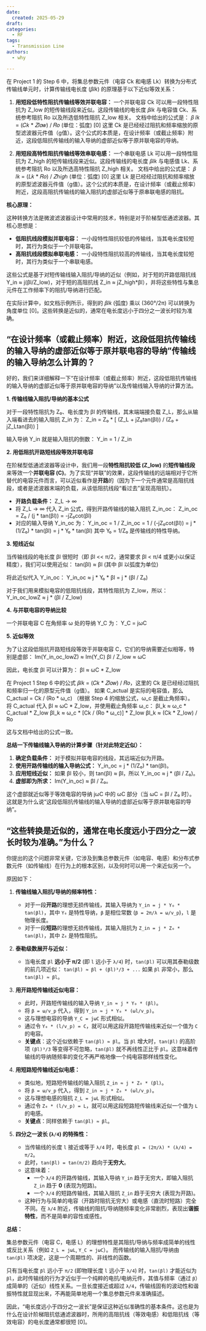 ```yaml
---
date:
  created: 2025-05-29
draft: 
categories:
  - RF
tags:
  - Transmission Line
authors:
  - why

---
```


在 Project 1 的 Step 6 中，将集总参数元件（电容 Ck 和电感 Lk）转换为分布式传输线单元时，计算传输线电长度 (𝛽𝑙𝑘) 的原理基于以下近似等效关系：

1.  **用短段低特性阻抗传输线等效并联电容：**
    一个并联电容 Ck 可以用一段特性阻抗为 Z_low 的短传输线段来近似。这段传输线的电长度 𝛽𝑙𝑘 与电容值 Ck、系统参考阻抗 Ro 以及所选低特性阻抗 Z_low 相关。
    文档中给出的公式是：
    𝛽 𝑙𝑘 = (𝐶𝑘 * 𝑍𝑙𝑜𝑤) / 𝑅𝑜 (单位：弧度) [0]
    这里 Ck 是已经经过阻抗和频率缩放的原型滤波器元件值（g值）。这个公式的本质是，在设计频率（或截止频率）附近，这段低阻抗传输线的输入导纳的虚部近似等于原并联电容的导纳。

2.  **用短段高特性阻抗传输线等效串联电感：**
    一个串联电感 Lk 可以用一段特性阻抗为 Z_high 的短传输线段来近似。这段传输线的电长度 𝛽𝑙𝑘 与电感值 Lk、系统参考阻抗 Ro 以及所选高特性阻抗 Z_high 相关。
    文档中给出的公式是：
    𝛽 𝑙𝑘 = (𝐿𝑘 * 𝑅𝑜) / 𝑍ℎ𝑖𝑔ℎ (单位：弧度) [0]
    这里 Lk 是已经经过阻抗和频率缩放的原型滤波器元件值（g值）。这个公式的本质是，在设计频率（或截止频率）附近，这段高阻抗传输线的输入阻抗的虚部近似等于原串联电感的阻抗。

**核心原理：**

这种转换方法是微波滤波器设计中常用的技术，特别是对于阶梯型低通滤波器。其核心思想是：
*   **低阻抗线段模拟并联电容：** 一小段特性阻抗较低的传输线，当其电长度较短时，其行为类似于一个并联电容。
*   **高阻抗线段模拟串联电感：** 一小段特性阻抗较高的传输线，当其电长度较短时，其行为类似于一个串联电感。

这些公式是基于对短传输线输入阻抗/导纳的近似（例如，对于短的开路低阻抗线 Y_in ≈ j(βl/Z_low)，对于短的高阻抗线 Z_in ≈ jZ_high*βl），并将这些特性与集总元件在工作频率下的阻抗/导纳进行匹配。

在实际计算中，如文档示例所示，得到的 𝛽𝑙𝑘 (弧度) 乘以 (360°/2π) 可以转换为角度单位 [0]。这些转换是近似的，通常在电长度远小于四分之一波长时较为准确。


## “在设计频率（或截止频率）附近，这段低阻抗传输线的输入导纳的虚部近似等于原并联电容的导纳”传输线的输入导纳怎么计算的？

好的，我们来详细解释一下“在设计频率（或截止频率）附近，这段低阻抗传输线的输入导纳的虚部近似等于原并联电容的导纳”以及传输线输入导纳的计算方法。

**1. 传输线输入阻抗/导纳的基本公式**

对于一段特性阻抗为 Z₀、电长度为 βl 的传输线，其末端端接负载 Z_L，那么从输入端看进去的输入阻抗 Z_in 为：
Z_in = Z₀ * [ (Z_L + jZ₀tan(βl)) / (Z₀ + jZ_Ltan(βl)) ]

输入导纳 Y_in 就是输入阻抗的倒数：
Y_in = 1 / Z_in

**2. 用低阻抗开路短线段等效并联电容**

在阶梯型低通滤波器等设计中，我们用一段**特性阻抗较低 (Z_low)** 的**短传输线段**来等效一个**并联电容 (C)**。为了实现“并联”的效果，这段传输线的远端相对于它所替代的电容元件而言，可以近似看作是**开路**的（因为下一个元件通常是高阻抗线段，或者是滤波器末端的负载，从该低阻抗线段“看过去”呈现高阻抗）。

*   **开路负载条件：** Z_L → ∞
*   将 Z_L → ∞ 代入 Z_in 公式，得到开路传输线的输入阻抗 Z_in_oc：
    Z_in_oc = Z₀ / (j * tan(βl)) = -jZ₀cot(βl)
*   对应的输入导纳 Y_in_oc 为：
    Y_in_oc = 1 / Z_in_oc = 1 / (-jZ₀cot(βl)) = j * (1/Z₀) * tan(βl) = j * Y₀ * tan(βl)
    其中 Y₀ = 1/Z₀ 是传输线的特性导纳。

**3. 短线近似**

当传输线段的电长度 βl 很短时（即 βl << π/2，通常要求 βl < π/4 或更小以保证精度），我们可以使用近似：
tan(βl) ≈ βl (其中 βl 以弧度为单位)

将此近似代入 Y_in_oc：
Y_in_oc ≈ j * Y₀ * βl = j * (βl / Z₀)

对于我们用来模拟电容的低阻抗线段，其特性阻抗为 Z_low，所以：
Y_in_oc_lowZ ≈ j * (βl / Z_low)

**4. 与并联电容的导纳比较**

一个并联电容 C 在角频率 ω 处的导纳 Y_C 为：
Y_C = jωC

**5. 近似等效**

为了让这段低阻抗开路短线段等效于并联电容 C，它们的导纳需要近似相等，特别是虚部：
Im(Y_in_oc_lowZ) ≈ Im(Y_C)
βl / Z_low ≈ ωC

因此，电长度 βl 可以计算为：
βl ≈ ωC * Z_low

在 Project 1 Step 6 中的公式 𝛽𝑙𝑘 = (𝐶𝑘 * 𝑍𝑙𝑜𝑤) / 𝑅𝑜，这里的 Ck 是已经经过阻抗和频率归一化的原型元件值（g值）。
如果 C_actual 是实际的电容值，那么 C_actual = Ck / (Ro * ω_c) （根据 Step 4 的缩放公式，ω_c 是截止角频率）。
将 C_actual 代入 βl ≈ ωC * Z_low，并使用截止角频率 ω_c：
βl_k ≈ ω_c * C_actual * Z_low
βl_k ≈ ω_c * [Ck / (Ro * ω_c)] * Z_low
βl_k ≈ (Ck * Z_low) / Ro

这与文档中给出的公式一致。

**总结一下传输线输入导纳的计算步骤（针对此特定近似）：**

1.  **确定负载条件：** 对于模拟并联电容的线段，其远端近似为开路。
2.  **使用开路传输线的输入导纳公式：** Y_in_oc = j * (1/Z₀) * tan(βl)。
3.  **应用短线近似：** 如果 βl 较小，则 tan(βl) ≈ βl，所以 Y_in_oc ≈ j * (βl / Z₀)。
4.  **虚部即为所求：** Im(Y_in_oc) ≈ βl / Z₀。

这个虚部就近似等于等效电容的导纳 jωC 中的 ωC 部分（当 ωC = βl / Z₀ 时）。这就是为什么说“这段低阻抗传输线的输入导纳的虚部近似等于原并联电容的导纳”。


 ## “这些转换是近似的，通常在电长度远小于四分之一波长时较为准确。”为什么？
你提出的这个问题非常关键，它涉及到集总参数元件（如电容、电感）和分布式参数元件（如传输线）在行为上的根本区别，以及何时可以用一个来近似另一个。

原因如下：

1.  **传输线输入阻抗/导纳的频率特性：**
    *   对于一段**开路**的理想无损传输线，其输入导纳为 `Y_in = j * Y₀ * tan(βl)`，其中 `Y₀` 是特性导纳，`β` 是相位常数 (`β = 2π/λ = ω/v_p`)，`l` 是物理长度。
    *   对于一段**短路**的理想无损传输线，其输入阻抗为 `Z_in = j * Z₀ * tan(βl)`，其中 `Z₀` 是特性阻抗。

2.  **泰勒级数展开与近似：**
    *   当电长度 `βl` **远小于 π/2** (即 `l` 远小于 `λ/4`) 时，`tan(βl)` 可以用其泰勒级数的前几项近似：
        `tan(βl) ≈ βl + (βl)³/3 + ...`
        如果 `βl` 非常小，那么 `tan(βl) ≈ βl`。

3.  **用开路短传输线近似电容：**
    *   此时，开路短传输线的输入导纳 `Y_in ≈ j * Y₀ * (βl)`。
    *   将 `β = ω/v_p` 代入，得到 `Y_in ≈ j * Y₀ * (ωl/v_p)`。
    *   这与理想电容的导纳 `Y_C = jωC` 形式相似。
    *   通过令 `Y₀ * (l/v_p) = C`，就可以用这段开路短传输线来近似一个值为 `C` 的电容。
    *   **关键点**：这个近似依赖于 `tan(βl) ≈ βl`。当 `βl` 增大时，`tan(βl)` 的高阶项 `(βl)³/3` 等变得不可忽略，`tan(βl)` 就不再线性正比于 `βl`。这意味着传输线的导纳随频率的变化不再严格地像一个纯电容那样线性变化。

4.  **用短路短传输线近似电感：**
    *   类似地，短路短传输线的输入阻抗 `Z_in ≈ j * Z₀ * (βl)`。
    *   将 `β = ω/v_p` 代入，得到 `Z_in ≈ j * Z₀ * (ωl/v_p)`。
    *   这与理想电感的阻抗 `Z_L = jωL` 形式相似。
    *   通过令 `Z₀ * (l/v_p) = L`，就可以用这段短路短传输线来近似一个值为 `L` 的电感。
    *   **关键点**：同样依赖于 `tan(βl) ≈ βl`。

5.  **四分之一波长 (`λ/4`) 的特殊性：**
    *   当传输线的长度 `l` 接近或等于 `λ/4` 时，电长度 `βl = (2π/λ) * (λ/4) = π/2`。
    *   此时，`tan(βl) = tan(π/2)` 趋向于**无穷大**。
    *   这意味着：
        *   一个 `λ/4` 的开路传输线，其输入导纳 `Y_in` 趋于无穷大，即输入阻抗 `Z_in` 趋于 **0** (表现为短路)。
        *   一个 `λ/4` 的短路传输线，其输入阻抗 `Z_in` 趋于无穷大 (表现为开路)。
    *   这种行为与简单的电容（开路时阻抗无穷大）或电感（直流时短路）完全不同。在 `λ/4` 附近，传输线的阻抗/导纳随频率变化非常剧烈，表现出**谐振特性**，而不是简单的容性或感性。

**总结：**

集总参数元件（电容 C，电感 L）的理想特性是其阻抗/导纳与频率成简单的线性或反比关系（例如 `Z_L = jωL`, `Y_C = jωC`）。
而传输线的输入阻抗/导纳由 `tan(βl)` 项决定，这是一个周期性的、非线性的函数。

只有当电长度 `βl` 远小于 `π/2` (即物理长度 `l` 远小于 `λ/4`) 时，`tan(βl)` 才能近似为 `βl`，此时传输线的行为才近似于一个纯粹的电抗/电纳元件，其值与频率（通过 `β`）成简单的（近似）线性关系。一旦长度接近或超过 `λ/4`，传输线固有的波动性和谐振特性就显现出来，不再能简单地用一个集总参数元件来准确描述。

因此，“电长度远小于四分之一波长”是保证这种近似准确性的基本条件。这也是为什么在设计阶梯阻抗低通滤波器时，所用的高阻抗线（等效电感）和低阻抗线（等效电容）的电长度通常都很短 [0]。